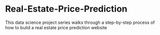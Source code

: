# Real-Estate-Price-Prediction
This data science project series walks through a step-by-step process of how to build a real estate price prediction website
